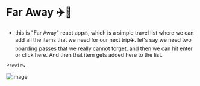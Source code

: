 # Far Away ✈️🧳

- this is "Far Away" react app🔥, which is a simple travel list where we can add all the items that we need for our next trip✈️. let's say we need two boarding passes that we really cannot forget, and then we can hit enter or click here. And then that item gets added here to the list.

`Preview`

![image](https://github.com/ShubhamAdelkar/travel-list/assets/117031893/9678f303-37fc-4cec-a5dd-5a080ac33265)
